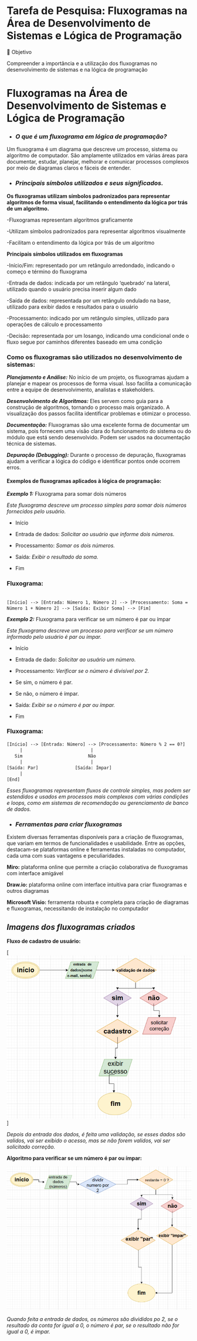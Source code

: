 
# Tarefa de Pesquisa: Fluxogramas na Área de Desenvolvimento de Sistemas e Lógica de Programação

🎯 Objetivo

Compreender a importância e a utilização dos fluxogramas no desenvolvimento de sistemas e na lógica de programação



# __Fluxogramas na Área de Desenvolvimento de Sistemas e Lógica de Programação__



- ### *O que é um fluxograma em lógica de programação?*

Um fluxograma é um diagrama que descreve um processo, sistema ou algoritmo de computador. São amplamente utilizados em várias áreas para documentar, estudar, planejar, melhorar e comunicar processos complexos por meio de diagramas claros e fáceis de entender.



- ### *Principais símbolos utilizados e seus significados.*

__Os fluxogramas utilizam símbolos padronizados para representar algoritmos de forma visual, facilitando o entendimento da lógica por trás de um algoritmo.__

-Fluxogramas representam algoritmos graficamente

-Utilizam símbolos padronizados para representar algoritmos visualmente

-Facilitam o entendimento da lógica por trás de um algoritmo


__Principais símbolos utilizados em fluxogramas__


-Início/Fim: representado por um retângulo arredondado, indicando o começo e término do fluxograma

-Entrada de dados: indicada por um retângulo ‘quebrado’ na lateral, utilizado quando o usuário precisa inserir algum dado

-Saída de dados: representada por um retângulo ondulado na base, utilizado para exibir dados e resultados para o usuário

-Processamento: indicado por um retângulo simples, utilizado para operações de cálculo e processamento

-Decisão: representada por um losango, indicando uma condicional onde o fluxo segue por caminhos diferentes baseado em uma condição







### __Como os fluxogramas são utilizados no desenvolvimento de sistemas:__

__*Planejamento e Análise:*__ No início de um projeto, os fluxogramas ajudam a planejar e mapear os processos de forma visual. Isso facilita a comunicação entre a equipe de desenvolvimento, analistas e stakeholders.

 __*Desenvolvimento de Algoritmos:*__ Eles servem como guia para a construção de algoritmos, tornando o processo mais organizado. A visualização dos passos facilita identificar problemas e otimizar o processo.

__*Documentação:*__ Fluxogramas são uma excelente forma de documentar um sistema, pois fornecem uma visão clara do funcionamento do sistema ou do módulo que está sendo desenvolvido. Podem ser usados na documentação técnica de sistemas.

__*Depuração (Debugging):*__ Durante o processo de depuração, fluxogramas ajudam a verificar a lógica do código e identificar pontos onde ocorrem erros.


#### __Exemplos de fluxogramas aplicados à lógica de programação:__

__*Exemplo 1:*__ Fluxograma para somar dois números

*Este fluxograma descreve um processo simples para somar dois números fornecidos pelo usuário.*

- Início

- Entrada de dados: *Solicitar ao usuário que informe dois números.*

- Processamento: *Somar os dois números.*

- Saída: *Exibir o resultado da soma.*

- Fim


### Fluxograma:

```

[Início] --> [Entrada: Número 1, Número 2] --> [Processamento: Soma = Número 1 + Número 2] --> [Saída: Exibir Soma] --> [Fim] 
``` 

__*Exemplo 2:*__ Fluxograma para verificar se um número é par ou ímpar


*Este fluxograma descreve um processo para verificar se um número informado pelo usuário é par ou ímpar.*

- Início

- Entrada de dado: *Solicitar ao usuário um número.*

- Processamento: *Verificar se o número é divisível por 2.*

- Se sim, o número é par.

- Se não, o número é ímpar.

- Saída: *Exibir se o número é par ou ímpar.*

- Fim


### Fluxograma:

```
[Início] --> [Entrada: Número] --> [Processamento: Número % 2 == 0?]
     |                          |
   Sim                         Não
     |                          |
[Saída: Par]              [Saída: Ímpar]
     |
[End]

```

*Esses fluxogramas representam fluxos de controle simples, mas podem ser estendidos e usados em processos mais complexos com várias condições e loops, como em sistemas de recomendação ou gerenciamento de banco de dados.*





- ### *Ferramentas para criar fluxogramas*


Existem diversas ferramentas disponíveis para a criação de fluxogramas, que variam em termos de funcionalidades e usabilidade. Entre as opções, destacam-se plataformas online e ferramentas instaladas no computador, cada uma com suas vantagens e peculiaridades.

__Miro:__ plataforma online que permite a criação colaborativa de fluxogramas com interface amigável






__Draw.io:__ plataforma online com interface intuitiva para criar fluxogramas e outros diagramas

__Microsoft Visio:__ ferramenta robusta e completa para criação de diagramas e fluxogramas, necessitando de instalação no computador

## __*Imagens dos fluxogramas criados*__

__Fluxo de cadastro de usuário:__

[![Logo do GitHub](imagem1.png)]

*Depois da entrada dos dados, é feita uma validação, se esses dados são validos, vai ser exibido o acesso, mas se não forem validos, vai ser solicitado correção.*


__Algoritmo para verificar se um número é par ou ímpar:__

![Logo do GitHub](imagem2.png)

*Quando feita a entrada de dados, os números são divididos po 2, se o resultado da conta for igual a 0, o número é par, se o resultado não for igual a 0, é impar.*









